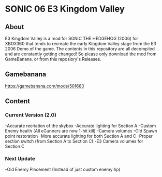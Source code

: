 # SONIC 06 E3 Kingdom Valley
## About
E3 Kingdom Valley is a mod for SONIC THE HEDGEHOG (2006) for XBOX360 that tends to recreate the early Kingdom Valley stage from the E3 2006 Demo of the game.
The contents in this repository are all decompiled and are constantly getting changed! So please only download the mod from GameBanana, or from this reposiory's Releases.
## Gamebanana
https://gamebanana.com/mods/501680
## Content
### Current Version (2.0)
-Accurate recriation of the skybox
-Accurate lighting for Section A
-Custom Enemy health (All eGunners are now 1-hit kill)
-Camera volumes
-Old Spawn point restoration
-More accurate lighting for both Section A and C
-Proper section switch (from Section A to Section C)
-E3 Camera volumes for Section C
### Next Update
-Old Enemy Placement (Instead of just custom enemy hp)
